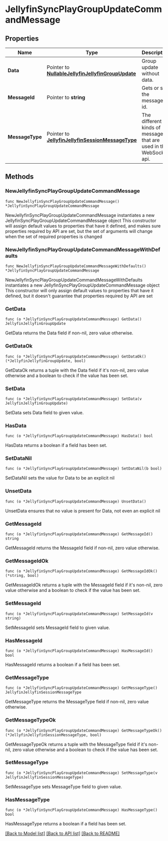 # JellyfinSyncPlayGroupUpdateCommandMessage

## Properties

Name | Type | Description | Notes
------------ | ------------- | ------------- | -------------
**Data** | Pointer to [**NullableJellyfinJellyfinGroupUpdate**](JellyfinGroupUpdate.md) | Group update without data. | [optional] 
**MessageId** | Pointer to **string** | Gets or sets the message id. | [optional] 
**MessageType** | Pointer to [**JellyfinJellyfinSessionMessageType**](JellyfinSessionMessageType.md) | The different kinds of messages that are used in the WebSocket api. | [optional] [readonly] [default to SYNC_PLAY_GROUP_UPDATE]

## Methods

### NewJellyfinSyncPlayGroupUpdateCommandMessage

`func NewJellyfinSyncPlayGroupUpdateCommandMessage() *JellyfinSyncPlayGroupUpdateCommandMessage`

NewJellyfinSyncPlayGroupUpdateCommandMessage instantiates a new JellyfinSyncPlayGroupUpdateCommandMessage object
This constructor will assign default values to properties that have it defined,
and makes sure properties required by API are set, but the set of arguments
will change when the set of required properties is changed

### NewJellyfinSyncPlayGroupUpdateCommandMessageWithDefaults

`func NewJellyfinSyncPlayGroupUpdateCommandMessageWithDefaults() *JellyfinSyncPlayGroupUpdateCommandMessage`

NewJellyfinSyncPlayGroupUpdateCommandMessageWithDefaults instantiates a new JellyfinSyncPlayGroupUpdateCommandMessage object
This constructor will only assign default values to properties that have it defined,
but it doesn't guarantee that properties required by API are set

### GetData

`func (o *JellyfinSyncPlayGroupUpdateCommandMessage) GetData() JellyfinJellyfinGroupUpdate`

GetData returns the Data field if non-nil, zero value otherwise.

### GetDataOk

`func (o *JellyfinSyncPlayGroupUpdateCommandMessage) GetDataOk() (*JellyfinJellyfinGroupUpdate, bool)`

GetDataOk returns a tuple with the Data field if it's non-nil, zero value otherwise
and a boolean to check if the value has been set.

### SetData

`func (o *JellyfinSyncPlayGroupUpdateCommandMessage) SetData(v JellyfinJellyfinGroupUpdate)`

SetData sets Data field to given value.

### HasData

`func (o *JellyfinSyncPlayGroupUpdateCommandMessage) HasData() bool`

HasData returns a boolean if a field has been set.

### SetDataNil

`func (o *JellyfinSyncPlayGroupUpdateCommandMessage) SetDataNil(b bool)`

 SetDataNil sets the value for Data to be an explicit nil

### UnsetData
`func (o *JellyfinSyncPlayGroupUpdateCommandMessage) UnsetData()`

UnsetData ensures that no value is present for Data, not even an explicit nil
### GetMessageId

`func (o *JellyfinSyncPlayGroupUpdateCommandMessage) GetMessageId() string`

GetMessageId returns the MessageId field if non-nil, zero value otherwise.

### GetMessageIdOk

`func (o *JellyfinSyncPlayGroupUpdateCommandMessage) GetMessageIdOk() (*string, bool)`

GetMessageIdOk returns a tuple with the MessageId field if it's non-nil, zero value otherwise
and a boolean to check if the value has been set.

### SetMessageId

`func (o *JellyfinSyncPlayGroupUpdateCommandMessage) SetMessageId(v string)`

SetMessageId sets MessageId field to given value.

### HasMessageId

`func (o *JellyfinSyncPlayGroupUpdateCommandMessage) HasMessageId() bool`

HasMessageId returns a boolean if a field has been set.

### GetMessageType

`func (o *JellyfinSyncPlayGroupUpdateCommandMessage) GetMessageType() JellyfinJellyfinSessionMessageType`

GetMessageType returns the MessageType field if non-nil, zero value otherwise.

### GetMessageTypeOk

`func (o *JellyfinSyncPlayGroupUpdateCommandMessage) GetMessageTypeOk() (*JellyfinJellyfinSessionMessageType, bool)`

GetMessageTypeOk returns a tuple with the MessageType field if it's non-nil, zero value otherwise
and a boolean to check if the value has been set.

### SetMessageType

`func (o *JellyfinSyncPlayGroupUpdateCommandMessage) SetMessageType(v JellyfinJellyfinSessionMessageType)`

SetMessageType sets MessageType field to given value.

### HasMessageType

`func (o *JellyfinSyncPlayGroupUpdateCommandMessage) HasMessageType() bool`

HasMessageType returns a boolean if a field has been set.


[[Back to Model list]](../README.md#documentation-for-models) [[Back to API list]](../README.md#documentation-for-api-endpoints) [[Back to README]](../README.md)


